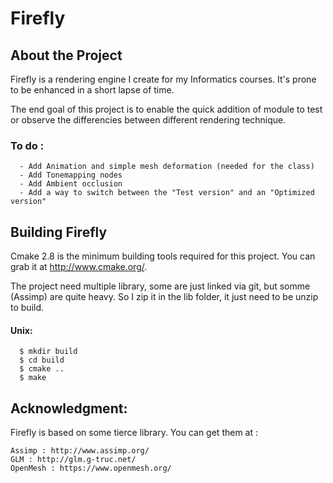 # Firefly #

## About the Project
Firefly is a rendering engine I create for my Informatics courses. It's prone to be enhanced in a short lapse of time.

The end goal of this project is to enable the quick addition of module to test or observe the differencies between different
rendering technique.


### To do :
	  - Add Animation and simple mesh deformation (needed for the class)
      - Add Tonemapping nodes
      - Add Ambient occlusion
      - Add a way to switch between the "Test version" and an "Optimized version"

## Building Firefly
Cmake 2.8 is the minimum building tools required for this project. You can grab it at http://www.cmake.org/.

The project need multiple library, some are just linked via git, but somme (Assimp) are quite heavy. So I zip it in the lib folder, it just need to be unzip to build.

#### Unix:

      $ mkdir build
      $ cd build
      $ cmake ..
      $ make

  
## Acknowledgment:
Firefly is based on some tierce library. You can get them at :

    Assimp : http://www.assimp.org/
    GLM : http://glm.g-truc.net/
    OpenMesh : https://www.openmesh.org/
  
